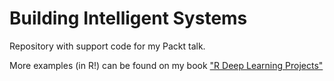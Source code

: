 # Building Intelligent Systems

Repository with support code for my Packt talk. 

More examples (in R!) can be found on my book ["R Deep Learning Projects"](https://www.amazon.com/gp/product/1788478401/ref=as_li_tl?ie=UTF8&camp=1789&creative=9325&creativeASIN=1788478401&linkCode=as2&tag=pmaldo-20&linkId=4b5a4202b473937b379b8b44b337ee44>)

